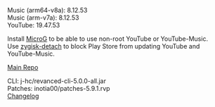 Music (arm64-v8a): 8.12.53  
Music (arm-v7a): 8.12.53  
YouTube: 19.47.53  

Install [MicroG](https://github.com/ReVanced/GmsCore/releases) to be able to use non-root YouTube or YouTube-Music.  
Use [zygisk-detach](https://github.com/j-hc/zygisk-detach) to block Play Store from updating YouTube and YouTube-Music.  

[Main Repo](https://github.com/ahkehra/revanced-extended)
  
CLI: j-hc/revanced-cli-5.0.0-all.jar  
Patches: inotia00/patches-5.9.1.rvp  
[Changelog](https://github.com/inotia00/revanced-patches/releases/tag/v5.9.1)  
